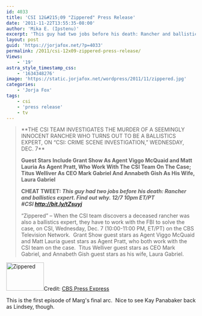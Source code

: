 ```yaml
---
id: 4033
title: 'CSI 12&#215;09 "Zippered" Press Release'
date: '2011-11-22T13:55:35-08:00'
author: 'Mika E. (Ipstenu)'
excerpt: 'This guy had two jobs before his death: Rancher and ballistics expert. Find out why. 12/7 10pm ET/PT '
layout: post
guid: 'https://jorjafox.net/?p=4033'
permalink: /2011/csi-12x09-zippered-press-release/
Views:
    - '19'
astra_style_timestamp_css:
    - '1634348276'
image: 'https://static.jorjafox.net/wordpress/2011/11/zippered.jpg'
categories:
    - 'Jorja Fox'
tags:
    - csi
    - 'press release'
    - tv
---
```


<blockquote>**THE CSI TEAM INVESTIGATES THE MURDER OF A SEEMINGLY INNOCENT RANCHER WHO TURNS OUT TO BE A BALLISTICS EXPERT, ON “CSI: CRIME SCENE INVESTIGATION,” WEDNESDAY, DEC. 7**

**Guest Stars Include Grant Show As Agent Viggo McQuaid and Matt Lauria As Agent Pratt, Who Work With The CSI Team On The Case; Titus Welliver As CEO Mark Gabriel And Annabeth Gish As His Wife, Laura Gabriel**

**CHEAT TWEET: <em>This guy had two jobs before his death: Rancher and ballistics expert. Find out why. 12/7 10pm ET/PT #CSI <a href="http://bit.ly/tZsuyj">http://bit.ly/tZsuyj</a></em>**

“Zippered” – When the CSI team discovers a deceased rancher was also a ballistics expert, they have to work with the FBI to solve the case, on CSI, Wednesday, Dec. 7 (10:00-11:00 PM, ET/PT) on the CBS Television Network.  Grant Show guest stars as Agent Viggo McQuaid and Matt Lauria guest stars as Agent Pratt, who both work with the CSI team on the case.  Titus Welliver guest stars as CEO Mark Gabriel, and Annabeth Gish guest stars as his wife, Laura Gabriel.</blockquote>
<img class="alignleft size-thumbnail wp-image-4034" title="Zippered" src="//static.jorjafox.net/wordpress/2011/11/zippered-210x140.jpg" alt="Zippered" width="100" height="75" />Credit: <a href="http://www.cbspressexpress.com/cbs-entertainment/shows/csi-crime-scene-investigation/releases/view?id=29916">CBS Press Express</a>

This is the first episode of Marg's final arc.  Nice to see Kay Panabaker back as Lindsey, though.
